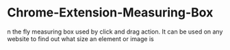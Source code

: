# Chrome-Extension-Measuring-Box
n the fly measuring box used by click and drag action. It can be used on any website to find out what size an element or image is
